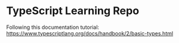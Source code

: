 # TypeScript Learning Repo

Following this documentation tutorial:
https://www.typescriptlang.org/docs/handbook/2/basic-types.html